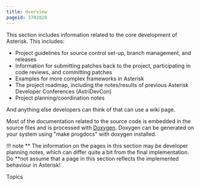 ```yaml
---
title: Overview
pageid: 3702828
---
```


This section includes information related to the core development of Asterisk. This includes:

* Project guidelines for source control set-up, branch management, and releases
* Information for submitting patches back to the project, participating in code reviews, and committing patches
* Examples for more complex frameworks in Asterisk
* The project roadmap, including the notes/results of previous Asterisk Developer Conferences (AstriDevCon)
* Project planning/coordination notes

And anything else developers can think of that can use a wiki page.

Most of the documentation related to the source code is embedded in the source files and is processed with [Doxygen](http://www.doxygen.org). Doxygen can be generated on your system using "make progdocs" with doxygen installed.

!!! note **  The information on the pages in this section may be developer planning notes, which can differ quite a bit from the final implementation. Do **not
    assume that a page in this section reflects the implemented behaviour in Asterisk!

[//]: # (end-note)

Topics